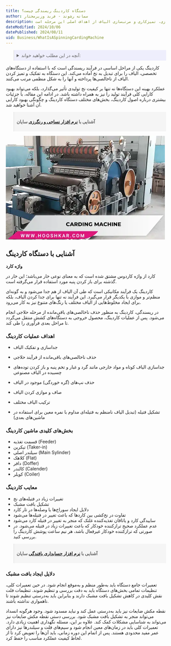 ```yaml
---
title: دستگاه کاردینگ ریسندگی چیست؟
author: سمانه رشوند - فربد وزیرمختار
description: کاردینگ، فرآیند حیاتی در صنعت نساجی، الیاف را برای تبدیل به نخ آماده می‌کند. جداسازی، تمیزکاری و مرتب‌سازی الیاف از اهداف اصلی این مرحله است. 
dateModified: 2024/10/06
datePublished: 2024/08/11
uid: Business/WhatIsASpinningCardingMachine
---
```


<blockquote style="background-color:#eeeefc; padding:0.5rem">
<details>
  <summary>آنچه در این مطلب خواهید خواند:</summary>
  <ul>
   <li>آشنایی با دستگاه کاردینگ</li>
   <li>اهداف عملیات کاردینگ</li>
   <li>بخش‌های کلیدی ماشین کاردینگ</li>
   <li>معایب کاردینگ</li>
   <li>دلایل ایجاد بافت مشبک</li>
  </ul>
</details>
</blockquote>

کاردینگ یکی از مراحل اساسی در فرآیند ریسندگی است که با استفاده از دستگاه‌های تخصصی، الیاف را برای تبدیل به نخ آماده می‌کند. این دستگاه‌ به تفکیک و تمیز کردن الیاف از ناخالصی‌ها پرداخته و آنها را به شکل منظمی مرتب می‌کنند. 

عملکرد بهینه این دستگاه‌ها نه تنها بر کیفیت نخ تولیدی تأثیر می‌گذارد، بلکه می‌تواند بهبود کارایی کلی فرآیند تولید را نیز به همراه داشته باشد. در ادامه این مقاله، با جزئیات بیشتری درباره اصول کاردینگ، بخش‌های مختلف دستگاه کاردینگ و چگونگی بهبود کارایی آن آشنا خواهید شد. 

<blockquote style="background-color:#f5f5f5; padding:0.5rem">
<p><strong>آشنایی با <a href="https://www.hooshkar.com/Software/Textile" target="_blank">نرم افزار نساجی و رنگرزی</a> سایان</p></strong></blockquote>

![دستگاه کاردینگ](./Images/CardingMachine.webp)

## آشنایی با دستگاه کاردینگ

**واژه کارد**

کارد از واژه کاردوس مشتق شده است که به معنای نوعی خار می‌باشد؛ این خار در گذشته برای باز کردن پنبه مورد استفاده قرار می‌گرفته است.

کاردینگ یک فرآیند مکانیکی است که طی آن الیاف از هم جدا می‌شود و به گونه‌ای منظم‌تر و موازی با یکدیگر قرار می‌گیرد. این فرآیند نه تنها برای جدا کردن الیاف، بلکه برای ایجاد مخلوط‌هایی از الیاف مختلف یا رنگ‌های متنوع نیز به کار می‌رود.

در ریسندگی، کاردینگ به منظور حذف ناخالصی‌های باقی‌مانده از مرحله حلاجی انجام می‌شود. پس از عملیات کاردینگ، محصول خروجی به دستگاه‌های کشش منتقل می‌گردد تا مراحل بعدی فرآوری را طی کند.

### اهداف عملیات کاردینگ

- جداسازی و تفکیک الیاف
- حذف ناخالصی‌های باقی‌مانده از فرآیند حلاجی
- جداسازی الیاف کوتاه و مواد خارجی مانند گرد و غبار و تخم پنبه و باز کردن توده‌های چسبیده در الیاف مصنوعی
-	 حذف نپ‌های (گره خوردگی) موجود در الیاف
-  صاف و موازی کردن الیاف

-  ترکیب الیاف مختلف
-  تشکیل فتیله (تبدیل الیاف نامنظم به فتیله‌ای مداوم با نمره معین برای استفاده در ماشین‌های بعدی)
### بخش‌های کلیدی ماشین کاردینگ

- قسمت تغذیه  (Feeder)
-	تیکرین  (Taker-in)
-	سیلندر اصلی  (Main Sylinder)
-	 کلاهک  (Flat)
-	دافر  (Doffer)
-	کالندر  (Calender)
-	کویلر  (Coiler)

### معایب کاردینگ

- تغییرات زیاد در فتیله‌های نخ
- تشکیل بافت مشبک
- دلایل ایجاد سوراخ‌ها یا وصله‌ها در تار کارد
- تفاوت در نخ‌کشی بین کاردها که باعث تغییر در فتیله‌ها می‌شود
- ساییدگی کارد و یاتاقان تغذیه‌کننده غلتک که منجر به تغییر در فتیله کارد می‌شود
- عدم عملکرد صحیح ترازکننده خودکار که باعث تغییرات زیاد در فتیله می‌شود. در صورتی که ترازکننده خودکار غیرفعال باشد، هر نیم ساعت پوشش کاردینگ را بررسی کنید.

<blockquote style="background-color:#f5f5f5; padding:0.5rem">
<p><strong>آشنایی با <a href="https://www.hooshkar.com/Software/Textile/Package/Weaving" target="_blank">نرم افزار حسابداری بافندگی</a> سایان</p></strong></blockquote>

### دلایل ایجاد بافت مشبک

تعمیرات جامع دستگاه باید به‌طور منظم و به‌موقع انجام شود. در حین تعمیرات کلی، تنظیمات تمامی بخش‌های دستگاه باید به دقت بررسی و تنظیم شوند. تنظیمات فلت نقش کلیدی در کاهش تشکیل بافت مشبک دارند و بنابراین باید به‌درستی تنظیم شوند تا ناهمواری نداشته باشند.

نقطه مکش ضایعات نیز باید به‌درستی عمل کند و نباید مسدود شود. وجود هرگونه انسداد می‌تواند منجر به تشکیل بافت مشبک شود. بررسی دستی نقطه مکش ضایعات نیز می‌تواند به شناسایی مشکلات کمک کند.
علاوه بر این، مسئله نگهداری اهمیت زیادی دارد. تعمیرات کلی باید در زمان‌های معین انجام شود و سیم‌های فلت و سیلندرها نیز دارای عمر مفید محدودی هستند. پس از اتمام این دوره زمانی، باید آن‌ها را تعویض کرد تا از لحاظ کیفیت عملکرد مناسب را حفظ کرد.

